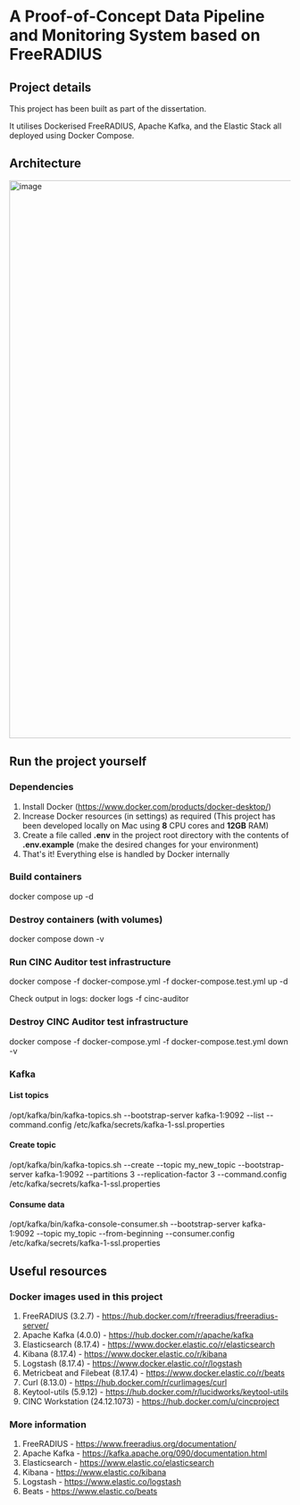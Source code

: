 # A Proof-of-Concept Data Pipeline and Monitoring System based on FreeRADIUS
## Project details
This project has been built as part of the dissertation.

It utilises Dockerised FreeRADIUS, Apache Kafka, and the Elastic Stack all deployed using Docker Compose.

## Architecture
<img width="1000" alt="image" src="https://github.com/user-attachments/assets/901c56b7-509e-4854-be14-3a3af66b5c90" />

## Run the project yourself
### Dependencies
1. Install Docker (https://www.docker.com/products/docker-desktop/)
2. Increase Docker resources (in settings) as required
      (This project has been developed locally on Mac using **8** CPU cores and **12GB** RAM)
3. Create a file called **.env** in the project root directory with the contents of **.env.example** (make the desired changes for your environment)
4. That's it! Everything else is handled by Docker internally
 
### Build containers
docker compose up -d

### Destroy containers (with volumes)
docker compose down -v

### Run CINC Auditor test infrastructure
docker compose -f docker-compose.yml -f docker-compose.test.yml up -d

Check output in logs: docker logs -f cinc-auditor

### Destroy CINC Auditor test infrastructure
docker compose -f docker-compose.yml -f docker-compose.test.yml down -v

### Kafka
#### List topics
/opt/kafka/bin/kafka-topics.sh --bootstrap-server kafka-1:9092 --list --command.config /etc/kafka/secrets/kafka-1-ssl.properties

#### Create topic
/opt/kafka/bin/kafka-topics.sh --create --topic my_new_topic --bootstrap-server kafka-1:9092 --partitions 3 --replication-factor 3 --command.config /etc/kafka/secrets/kafka-1-ssl.properties

#### Consume data
/opt/kafka/bin/kafka-console-consumer.sh --bootstrap-server kafka-1:9092 --topic my_topic --from-beginning --consumer.config /etc/kafka/secrets/kafka-1-ssl.properties

## Useful resources
### Docker images used in this project
1. FreeRADIUS (3.2.7) - https://hub.docker.com/r/freeradius/freeradius-server/
2. Apache Kafka (4.0.0) - https://hub.docker.com/r/apache/kafka
3. Elasticsearch (8.17.4) - https://www.docker.elastic.co/r/elasticsearch
4. Kibana (8.17.4) - https://www.docker.elastic.co/r/kibana
5. Logstash (8.17.4) - https://www.docker.elastic.co/r/logstash
6. Metricbeat and Filebeat (8.17.4) - https://www.docker.elastic.co/r/beats
7. Curl (8.13.0) - https://hub.docker.com/r/curlimages/curl
8. Keytool-utils (5.9.12) - https://hub.docker.com/r/lucidworks/keytool-utils
9. CINC Workstation (24.12.1073) - https://hub.docker.com/u/cincproject

### More information
1. FreeRADIUS - https://www.freeradius.org/documentation/
2. Apache Kafka - https://kafka.apache.org/090/documentation.html
3. Elasticsearch - https://www.elastic.co/elasticsearch
4. Kibana - https://www.elastic.co/kibana
5. Logstash - https://www.elastic.co/logstash
6. Beats - https://www.elastic.co/beats
